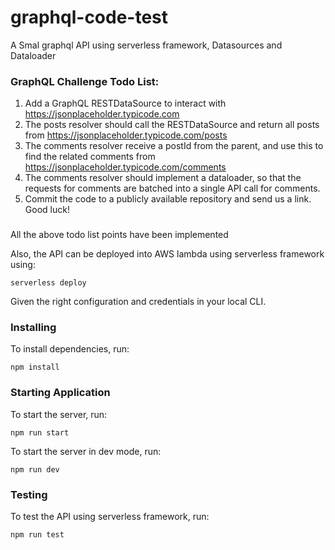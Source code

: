 # graphql-code-test
A Smal graphql API using serverless framework, Datasources and Dataloader


### GraphQL Challenge Todo List:

1. Add a GraphQL RESTDataSource to interact with https://jsonplaceholder.typicode.com
2. The posts resolver should call the RESTDataSource and return all posts from https://jsonplaceholder.typicode.com/posts
3. The comments resolver receive a postId from the parent, and use this to find the related comments from https://jsonplaceholder.typicode.com/comments
4. The comments resolver should implement a dataloader, so that the requests for comments are batched into a single API call for comments.
5. Commit the code to a publicly available repository and send us a link. Good luck!

###

All the above todo list points have been implemented

Also, the API can be deployed into AWS lambda using serverless framework using:

`serverless deploy`

Given the right configuration and credentials in your local CLI.

### Installing

To install dependencies, run:

`npm install`

### Starting Application

To start the server, run:

`npm run start`

To start the server in dev mode, run:

`npm run dev`

### Testing

To test the API using serverless framework, run:

`npm run test`

